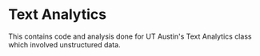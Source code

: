 # Text Analytics
This contains code and analysis done for UT Austin's Text Analytics class which involved unstructured data. 
